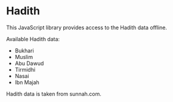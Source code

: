 

# Hadith

This JavaScript library provides access to the Hadith data offline.

Available Hadith data:

-   Bukhari
-   Muslim
-   Abu Dawud
-   Tirmidhi
-   Nasai
-   Ibn Majah

Hadith data is taken from sunnah.com.
